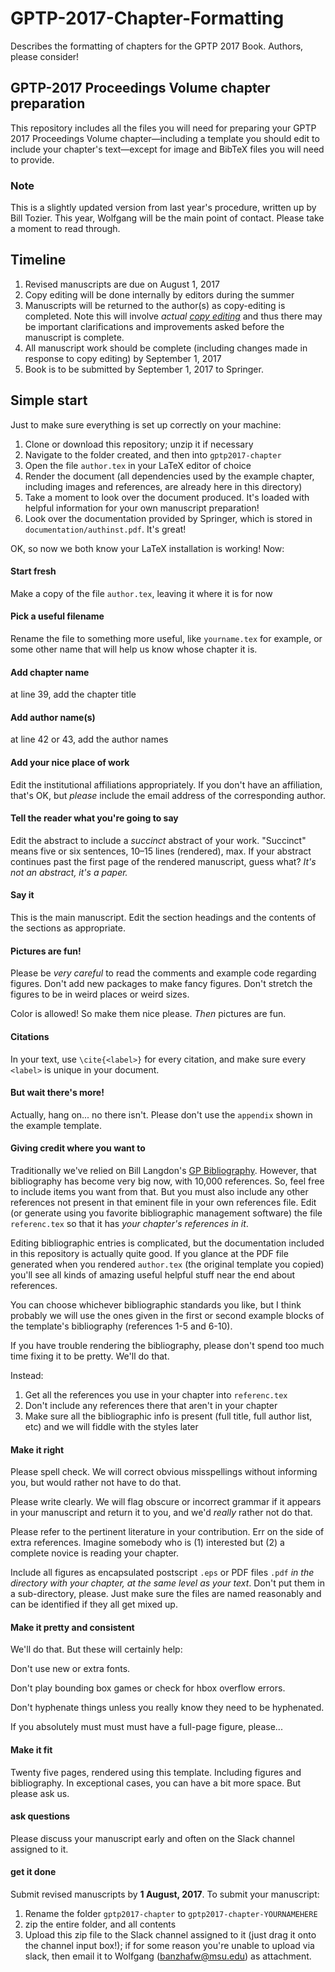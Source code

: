 # GPTP-2017-Chapter-Formatting
Describes the formatting of chapters for the GPTP 2017 Book. Authors, please consider!

## GPTP-2017 Proceedings Volume chapter preparation

This repository includes all the files you will need for preparing your GPTP 2017 Proceedings Volume chapter—including a template you should edit to include your chapter's text—except for image and BibTeX files you will need to provide.

### Note

This is a slightly updated version from last year's procedure, written up by Bill Tozier. This year, Wolfgang will be the main point of contact. Please take a moment to read through.

## Timeline

1. Revised manuscripts are due on August 1, 2017
2. Copy editing will be done internally by editors during the summer
3. Manuscripts will be returned to the author(s) as copy-editing is completed. Note this will involve _actual [copy editing](https://en.wikipedia.org/wiki/Copy_editing)_ and thus there may be important clarifications and improvements asked before the manuscript is complete.
4. All manuscript work should be complete (including changes made in response to copy editing) by September 1, 2017
5. Book is to be submitted by September 1, 2017 to Springer. 

## Simple start

Just to make sure everything is set up correctly on your machine:

1. Clone or download this repository; unzip it if necessary
2. Navigate to the folder created, and then into `gptp2017-chapter`
3. Open the file `author.tex` in your LaTeX editor of choice
4. Render the document (all dependencies used by the example chapter, including images and references, are already here in this directory)
5. Take a moment to look over the document produced. It's loaded with helpful information for your own manuscript preparation!
6. Look over the documentation provided by Springer, which is stored in `documentation/authinst.pdf`. It's great!

OK, so now we both know your LaTeX installation is working! Now:

#### Start fresh

Make a copy of the file `author.tex`, leaving it where it is for now

#### Pick a useful filename

Rename the file to something more useful, like `yourname.tex` for example, or some other name that will help us know whose chapter it is.

#### Add chapter name

at line 39, add the chapter title

#### Add author name(s)

at line 42 or 43, add the author names

#### Add your nice place of work

Edit the institutional affiliations appropriately. If you don't have an affiliation, that's OK, but _please_ include the email address of the corresponding author.

#### Tell the reader what you're going to say

Edit the abstract to include a _succinct_ abstract of your work. "Succinct" means five or six sentences, 10–15 lines (rendered), max. If your abstract continues past the first page of the rendered manuscript, guess what? _It's not an abstract, it's a paper._

#### Say it

This is the main manuscript. Edit the section headings and the contents of the sections as appropriate.


#### Pictures are fun!

Please be _very careful_ to read the comments and example code regarding figures. Don't add new packages to make fancy figures. Don't stretch the figures to be in weird places or weird sizes. 

Color is allowed! So make them nice please. _Then_ pictures are fun.

#### Citations

In your text, use `\cite{<label>}` for every citation, and make sure every `<label>` is unique in your document.

#### But wait there's more!

Actually, hang on... no there isn't. Please don't use the `appendix` shown in the example template.

#### Giving credit where you want to

Traditionally we've relied on Bill Langdon's [GP Bibliography](http://www.cs.bham.ac.uk/~wbl/biblio/). 
However, that bibliography has become very big now, with 10,000 references. So, feel free to include items you want from that. But you must also include any other references not present in that eminent file in your own references file. Edit (or generate using you favorite bibliographic management software) the file `referenc.tex` so that it has _your chapter's references in it_.

Editing bibliographic entries is complicated, but the documentation included in this repository is actually quite good. If you glance at the PDF file generated when you rendered `author.tex` (the original template you copied) you'll see all kinds of amazing useful helpful stuff near the end about references.

You can choose whichever bibliographic standards you like, but I think probably we will use the ones given in the first or second example blocks of the template's bibliography (references 1-5 and 6-10).

If you have trouble rendering the bibliography, please don't spend too much time fixing it to be pretty. We'll do that. 

Instead:

1. Get all the references you use in your chapter into `referenc.tex`
2. Don't include any references there that aren't in your chapter
3. Make sure all the bibliographic info is present (full title, full author list, etc) and we will fiddle with the styles later

#### Make it right

Please spell check. We will correct obvious misspellings without informing you, but would rather not have to do that.

Please write clearly. We will flag obscure or incorrect grammar if it appears in your manuscript and return it to you, and we'd _really_ rather not do that.

Please refer to the pertinent literature in your contribution. Err on the side of extra references. Imagine somebody who is (1) interested but (2) a complete novice is reading your chapter.

Include all figures as encapsulated postscript `.eps` or PDF files `.pdf` _in the directory with your chapter, at the same level as your text_. Don't put them in a sub-directory, please. Just make sure the files are named reasonably and can be identified if they all get mixed up.

#### Make it pretty and consistent

We'll do that. But these will certainly help:

Don't use new or extra fonts.

Don't play bounding box games or check for hbox overflow errors.

Don't hyphenate things unless you really know they need to be hyphenated.

If you absolutely must must must have a full-page figure, please...

#### Make it fit

Twenty five pages, rendered using this template. Including figures and bibliography. In exceptional cases,
you can have a bit more space. But please ask us.

#### ask questions

Please discuss your manuscript early and often on the Slack channel assigned to it.

#### get it done

Submit revised manuscripts by **1 August, 2017**. To submit your manuscript:

1. Rename the folder `gptp2017-chapter` to `gptp2017-chapter-YOURNAMEHERE`
2. zip the entire folder, and all contents
3. Upload this zip file to the Slack channel assigned to it (just drag it onto the channel input box!); if for some reason you're unable to upload via slack, then email it to Wolfgang (banzhafw@msu.edu) as attachment.

